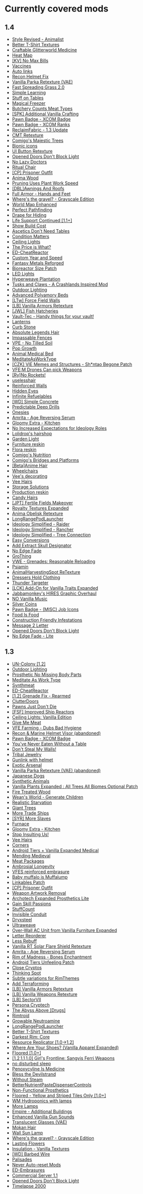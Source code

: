 # Currently covered mods

## 1.4

- [Style Revised - Animalist](https://steamcommunity.com/sharedfiles/filedetails/?id=2588631651)
- [Better T-Shirt Textures](https://steamcommunity.com/sharedfiles/filedetails/?id=2199145969)
- [Craftable Glitterworld Medicine](https://steamcommunity.com/sharedfiles/filedetails/?id=1869871062)
- [Heat Map](https://steamcommunity.com/sharedfiles/filedetails/?id=947972722)
- [[KV] No Max Bills](https://steamcommunity.com/sharedfiles/filedetails/?id=1588831229)
- [Vaccines](https://steamcommunity.com/sharedfiles/filedetails/?id=2849221071)
- [Auto links](https://steamcommunity.com/sharedfiles/filedetails/?id=2059389912)
- [Recon Helmet Fix](https://steamcommunity.com/sharedfiles/filedetails/?id=2461840327)
- [Vanilla Parka Retexture (VAE)](https://steamcommunity.com/sharedfiles/filedetails/?id=2452281884)
- [Fast Spreading Grass 2.0](https://steamcommunity.com/sharedfiles/filedetails/?id=2562278440)
- [Simple Learning](https://steamcommunity.com/sharedfiles/filedetails/?id=2711504627)
- [Stuff on Tables](https://steamcommunity.com/sharedfiles/filedetails/?id=2590908441)
- [Magical Freezer](https://steamcommunity.com/sharedfiles/filedetails/?id=935143958)
- [Butchery Counts Meat Types](https://steamcommunity.com/sharedfiles/filedetails/?id=2178417679)
- [[SPK] Additional Vanilla Crafting](https://steamcommunity.com/sharedfiles/filedetails/?id=2122304719)
- [Pawn Badge - XCOM Badge](https://steamcommunity.com/sharedfiles/filedetails/?id=2288381182)
- [Pawn Badge - XCOM Ranks](https://steamcommunity.com/sharedfiles/filedetails/?id=2133895611)
- [ReclaimFabric - 1.3 Update](https://steamcommunity.com/sharedfiles/filedetails/?id=2571637022)
- [CMT Retexture](https://steamcommunity.com/sharedfiles/filedetails/?id=2750622416)
- [Comigo's Majestic Trees](https://steamcommunity.com/sharedfiles/filedetails/?id=2569541304)
- [Bionic icons](https://steamcommunity.com/sharedfiles/filedetails/?id=1677616980)
- [UI Button Retexture](https://steamcommunity.com/sharedfiles/filedetails/?id=2824782634)
- [Opened Doors Don't Block Light](https://steamcommunity.com/sharedfiles/filedetails/?id=1750069106)
- [No Lazy Doctors](https://steamcommunity.com/sharedfiles/filedetails/?id=2476396157)
- [Ritual Chair](https://steamcommunity.com/sharedfiles/filedetails/?id=2753944006)
- [[CP] Prisoner Outfit](https://steamcommunity.com/sharedfiles/filedetails/?id=1507216525)
- [Anima Wood](https://steamcommunity.com/sharedfiles/filedetails/?id=2682643801)
- [Pruning Uses Plant Work Speed](https://steamcommunity.com/sharedfiles/filedetails/?id=2564420974)
- [[DBL]Awnings And Roofs](https://steamcommunity.com/sharedfiles/filedetails/?id=2836493333)
- [Full Armor - Hands and Feet](https://steamcommunity.com/sharedfiles/filedetails/?id=2596988484)
- [Where's the gravel? - Grayscale Edition](https://steamcommunity.com/sharedfiles/filedetails/?id=1541282175)
- [World Map Enhanced](https://steamcommunity.com/sharedfiles/filedetails/?id=2523248314)
- [Perfect Pathfinding](https://steamcommunity.com/sharedfiles/filedetails/?id=2341486509)
- [Drape for Hiding](https://steamcommunity.com/sharedfiles/filedetails/?id=2382407174)
- [Life Support Continued [1.1+]](https://steamcommunity.com/sharedfiles/filedetails/?id=2213696082)
- [Show Build Cost](https://steamcommunity.com/sharedfiles/filedetails/?id=2689456006)
- [Ascetics Don't Need Tables](https://steamcommunity.com/sharedfiles/filedetails/?id=2831122198)
- [Condition Matters](https://steamcommunity.com/sharedfiles/filedetails/?id=2482412209)
- [Ceiling Lights](https://steamcommunity.com/sharedfiles/filedetails/?id=2014652560)
- [The Price is What?](https://steamcommunity.com/sharedfiles/filedetails/?id=2353882085)
- [ED-CheatReactor](https://steamcommunity.com/sharedfiles/filedetails/?id=710101929)
- [Custom Year and Speed](https://steamcommunity.com/sharedfiles/filedetails/?id=2093902544)
- [Fantasy Metals Reforged](https://steamcommunity.com/sharedfiles/filedetails/?id=2173422423)
- [Bioreactor Size Patch](https://steamcommunity.com/sharedfiles/filedetails/?id=2516023002)
- [LED Lights](https://steamcommunity.com/sharedfiles/filedetails/?id=843715469)
- [Hyperweave Plantation](https://steamcommunity.com/sharedfiles/filedetails/?id=2564146483)
- [Tusks and Claws - A Crashlands Inspired Mod](https://steamcommunity.com/sharedfiles/filedetails/?id=2367686220)
- [Outdoor Lighting](https://steamcommunity.com/sharedfiles/filedetails/?id=1545708330)
- [Advanced Polyamory Beds](https://steamcommunity.com/sharedfiles/filedetails/?id=2130100658)
- [[LTw] Force Field Walls](https://steamcommunity.com/sharedfiles/filedetails/?id=2567992041)
- [[LB] Vanilla Armors Retexture](https://steamcommunity.com/sharedfiles/filedetails/?id=2109725521)
- [[JWL] Fish Hatcheries](https://steamcommunity.com/sharedfiles/filedetails/?id=2664319970)
- [Vault-Tec - Handy things for your vault!](https://steamcommunity.com/sharedfiles/filedetails/?id=1888778429)
- [Lanterns](https://steamcommunity.com/sharedfiles/filedetails/?id=2711383738)
- [Curb Stone](https://steamcommunity.com/sharedfiles/filedetails/?id=2413039285)
- [Absolute Legends Hair](https://steamcommunity.com/sharedfiles/filedetails/?id=2195744587)
- [Impassable Fences](https://steamcommunity.com/sharedfiles/filedetails/?id=2555094352)
- [VPE - No Tilled Soil](https://steamcommunity.com/sharedfiles/filedetails/?id=2165594621)
- [Pop Growth](https://steamcommunity.com/sharedfiles/filedetails/?id=2243265739)
- [Animal Medical Bed](https://steamcommunity.com/sharedfiles/filedetails/?id=2016958187)
- [MeditateAsWorkType](https://steamcommunity.com/sharedfiles/filedetails/?id=2324532667)
- [[CZK] VIE Memes and Structures - Sh*ntao Begone Patch](https://steamcommunity.com/sharedfiles/filedetails/?id=2637559643)
- [VFE:M Drones Can pick Weapons](https://steamcommunity.com/sharedfiles/filedetails/?id=2801245121)
- [[Ry]No Rockets!](https://steamcommunity.com/sharedfiles/filedetails/?id=2040429574)
- [uselesshair](https://steamcommunity.com/sharedfiles/filedetails/?id=2689011282)
- [Reinforced Walls](https://steamcommunity.com/sharedfiles/filedetails/?id=1929389479)
- [Hidden Eyes](https://steamcommunity.com/sharedfiles/filedetails/?id=2590369351)
- [Infinite Refuelables](https://steamcommunity.com/sharedfiles/filedetails/?id=2034091642)
- [[WD] Simple Concrete](https://steamcommunity.com/sharedfiles/filedetails/?id=1573465547)
- [Predictable Deep Drills](https://steamcommunity.com/sharedfiles/filedetails/?id=2591222650)
- [Onesies](https://steamcommunity.com/sharedfiles/filedetails/?id=2684458397)
- [Amrita - Age Reversing Serum](https://steamcommunity.com/sharedfiles/filedetails/?id=2349377017)
- [Gloomy Extra - Kitchen](https://steamcommunity.com/sharedfiles/filedetails/?id=1730938407)
- [No Increased Expectations for Ideology Roles](https://steamcommunity.com/sharedfiles/filedetails/?id=2648674904)
- [Lolidrop's hairshop](https://steamcommunity.com/sharedfiles/filedetails/?id=1444154109)
- [Garden Light](https://steamcommunity.com/sharedfiles/filedetails/?id=2520773186)
- [Furniture reskin](https://steamcommunity.com/sharedfiles/filedetails/?id=2254522065)
- [Flora reskin](https://steamcommunity.com/sharedfiles/filedetails/?id=2431123295)
- [Comigo's Nutrition](https://steamcommunity.com/sharedfiles/filedetails/?id=2546863371)
- [Comigo's Bridges and Platforms](https://steamcommunity.com/sharedfiles/filedetails/?id=2547909363)
- [[Beta]Anime Hair](https://steamcommunity.com/sharedfiles/filedetails/?id=1624460492)
- [Wheelchairs](https://steamcommunity.com/sharedfiles/filedetails/?id=2599914280)
- [Vee's decorating](https://steamcommunity.com/sharedfiles/filedetails/?id=1585057683)
- [Vee Hairs](https://steamcommunity.com/sharedfiles/filedetails/?id=1655880765)
- [Storage Solutions](https://steamcommunity.com/sharedfiles/filedetails/?id=895944018)
- [Production reskin](https://steamcommunity.com/sharedfiles/filedetails/?id=2257451032)
- [Candy Hairs](https://steamcommunity.com/sharedfiles/filedetails/?id=2823792295)
- [[JPT] Fertile Fields Makeover](https://steamcommunity.com/sharedfiles/filedetails/?id=1653937715)
- [Royalty Textures Expanded](https://steamcommunity.com/sharedfiles/filedetails/?id=2062377912)
- [Anima Obelisk Retexture](https://steamcommunity.com/sharedfiles/filedetails/?id=2825920536)
- [LongRangePodLauncher](https://steamcommunity.com/sharedfiles/filedetails/?id=819435604)
- [Ideology Simplified - Raider](https://steamcommunity.com/sharedfiles/filedetails/?id=2649132044)
- [Ideology Simplified - Rancher](https://steamcommunity.com/sharedfiles/filedetails/?id=2649504237)
- [Ideology Simplified - Tree Connection](https://steamcommunity.com/sharedfiles/filedetails/?id=2650109123)
- [Easy Conversions](https://steamcommunity.com/sharedfiles/filedetails/?id=2657451776)
- [Add Extract Skull Designator](https://steamcommunity.com/sharedfiles/filedetails/?id=2656105761)
- [No Edge Fade](https://steamcommunity.com/sharedfiles/filedetails/?id=2027252699)
- [GroThing](https://steamcommunity.com/sharedfiles/filedetails/?id=2601725655)
- [VWE - Grenades: Reasonable Reloading](https://steamcommunity.com/sharedfiles/filedetails/?id=2809020793)
- [Psiamin](https://steamcommunity.com/sharedfiles/filedetails/?id=2585560901)
- [AnimalHarvestingSpot ReTexture](https://steamcommunity.com/sharedfiles/filedetails/?id=2437966351)
- [Dressers Hold Clothing](https://steamcommunity.com/sharedfiles/filedetails/?id=2370445988)
- [Thunder Targeter](https://steamcommunity.com/sharedfiles/filedetails/?id=2643946873)
- [[LCK] Add-On for Vanilla Traits Expanded](https://steamcommunity.com/sharedfiles/filedetails/?id=2634423596)
- [Jabbamonkey's HIRES Graphic Overhaul](https://steamcommunity.com/sharedfiles/filedetails/?id=2460633890)
- [NO Vanilla Music](https://steamcommunity.com/sharedfiles/filedetails/?id=2144917507)
- [Silver Coins](https://steamcommunity.com/sharedfiles/filedetails/?id=2483911712)
- [Pawn Badge - (MISC) Job Icons](https://steamcommunity.com/sharedfiles/filedetails/?id=1734233154)
- [Food Is Food](https://steamcommunity.com/sharedfiles/filedetails/?id=2586606670)
- [Construction Friendly Infestations](https://steamcommunity.com/sharedfiles/filedetails/?id=2800047809)
- [Message 2 Letter](https://steamcommunity.com/sharedfiles/filedetails/?id=2655483454)
- [Opened Doors Don't Block Light](https://steamcommunity.com/sharedfiles/filedetails/?id=2583820138)
- [No Edge Fade - Lite](https://steamcommunity.com/sharedfiles/filedetails/?id=2048191451)

## 1.3

- [UN-Colony [1.2]](https://steamcommunity.com/sharedfiles/filedetails/?id=2443851003)
- [Outdoor Lighting](https://steamcommunity.com/sharedfiles/filedetails/?id=1545708330)
- [Prosthetic No Missing Body Parts](https://steamcommunity.com/sharedfiles/filedetails/?id=2103563425)
- [Meditate As Work Type](https://steamcommunity.com/sharedfiles/filedetails/?id=2324532667)
- [Synthmeat](https://steamcommunity.com/sharedfiles/filedetails/?id=938860383)
- [ED-CheatReactor](https://steamcommunity.com/sharedfiles/filedetails/?id=710101929)
- [[1.2] Grenade Fix - Rearmed](https://steamcommunity.com/sharedfiles/filedetails/?id=797360572)
- [ClutterDoors](https://steamcommunity.com/sharedfiles/filedetails/?id=1702884986)
- [Pawns Just Don't Die](https://steamcommunity.com/sharedfiles/filedetails/?id=2239397152)
- [[FSF] Improved Ship Reactors](https://steamcommunity.com/sharedfiles/filedetails/?id=817349848)
- [Ceiling Lights: Vanilla Edition](https://steamcommunity.com/sharedfiles/filedetails/?id=2017695441)
- [Give Me Meat](https://steamcommunity.com/sharedfiles/filedetails/?id=2020705229)
- [VFE Farming - Dubs Bad Hygiene](https://steamcommunity.com/sharedfiles/filedetails/?id=2171392490)
- [Recon & Marine Helmet Visor (abandoned)](https://steamcommunity.com/sharedfiles/filedetails/?id=2461840327)
- [Pawn Badge - XCOM Badge](https://steamcommunity.com/sharedfiles/filedetails/?id=2288381182)
- [You've Never Eaten Without a Table](https://steamcommunity.com/sharedfiles/filedetails/?id=2009759224)
- [Don't Steal My Walls!](https://steamcommunity.com/sharedfiles/filedetails/?id=2058688941)
- [Tribal Jewelry](https://steamcommunity.com/sharedfiles/filedetails/?id=2411055916)
- [Gunlink with helmet](https://steamcommunity.com/sharedfiles/filedetails/?id=2500705510)
- [Exotic Arsenal](https://steamcommunity.com/sharedfiles/filedetails/?id=2170891422)
- [Vanilla Parka Retexture (VAE) (abandoned)](https://steamcommunity.com/sharedfiles/filedetails/?id=2452281884)
- [Japanese Dogs](https://steamcommunity.com/sharedfiles/filedetails/?id=2192937058)
- [Synthetic Animals](https://steamcommunity.com/sharedfiles/filedetails/?id=2095287897)
- [Vanilla Plants Expanded : All Trees All Biomes Optional Patch](https://steamcommunity.com/sharedfiles/filedetails/?id=2134446639)
- [Fire Treated Wood](https://steamcommunity.com/sharedfiles/filedetails/?id=1854329145)
- [Wean's World - Generate Children](https://steamcommunity.com/sharedfiles/filedetails/?id=2016358067)
- [Realistic Starvation](https://steamcommunity.com/sharedfiles/filedetails/?id=899134090)
- [Giant Trees](https://steamcommunity.com/sharedfiles/filedetails/?id=2165568196)
- [More Trade Ships](https://steamcommunity.com/sharedfiles/filedetails/?id=725465444)
- [[SYR] More Slaves](https://steamcommunity.com/sharedfiles/filedetails/?id=2021510577)
- [Furnace](https://steamcommunity.com/sharedfiles/filedetails/?id=726121441)
- [Gloomy Extra - Kitchen](https://steamcommunity.com/sharedfiles/filedetails/?id=1730938407)
- [Stop Insulting Us!](https://steamcommunity.com/sharedfiles/filedetails/?id=2014883505)
- [Vee Hairs](https://steamcommunity.com/sharedfiles/filedetails/?id=1655880765)
- [Corners](https://steamcommunity.com/sharedfiles/filedetails/?id=1822319961)
- [Android Tiers + Vanilla Expanded Medical](https://steamcommunity.com/sharedfiles/filedetails/?id=1956510084)
- [Mending Medieval](https://steamcommunity.com/sharedfiles/filedetails/?id=1880329210)
- [Meat Packages](https://steamcommunity.com/sharedfiles/filedetails/?id=2253681836)
- [Ambrosial Longevity](https://steamcommunity.com/sharedfiles/filedetails/?id=1716270997)
- [VFES reinforced embrasure](https://steamcommunity.com/sharedfiles/filedetails/?id=2331798696)
- [Baby muffalo is Muffalump](https://steamcommunity.com/sharedfiles/filedetails/?id=1499253609)
- [Linkables Patch](https://steamcommunity.com/sharedfiles/filedetails/?id=2488372694)
- [[CP] Prisoner Outfit](https://steamcommunity.com/sharedfiles/filedetails/?id=1507216525)
- [Weapon Artwork Removal](https://steamcommunity.com/sharedfiles/filedetails/?id=1736404376)
- [Archotech Expanded Prosthetics Lite](https://steamcommunity.com/sharedfiles/filedetails/?id=2452790135)
- [Gain Skill Passions](https://steamcommunity.com/sharedfiles/filedetails/?id=2072521087)
- [StuffCount](https://steamcommunity.com/sharedfiles/filedetails/?id=2015595474)
- [Invisible Conduit](https://steamcommunity.com/sharedfiles/filedetails/?id=2013416365)
- [Dryxsteel](https://steamcommunity.com/sharedfiles/filedetails/?id=917057191)
- [Ultraweave](https://steamcommunity.com/sharedfiles/filedetails/?id=916312692)
- [Over-Wall AC Unit from Vanilla Furniture Expanded](https://steamcommunity.com/sharedfiles/filedetails/?id=2407186888)
- [Letter Reorderer](https://steamcommunity.com/sharedfiles/filedetails/?id=2289776157)
- [Less Rebuff](https://steamcommunity.com/sharedfiles/filedetails/?id=774543761)
- [Vanilla RT Solar Flare Shield Retexture](https://steamcommunity.com/sharedfiles/filedetails/?id=1941652952)
- [Amrita - Age Reversing Serum](https://steamcommunity.com/sharedfiles/filedetails/?id=2349377017)
- [Rim of Madness - Bones Enchantment](https://steamcommunity.com/sharedfiles/filedetails/?id=2181290749)
- [Android Tiers Unfeeling Patch](https://steamcommunity.com/sharedfiles/filedetails/?id=1881665506)
- [Close Cryptos](https://steamcommunity.com/sharedfiles/filedetails/?id=2045684265)
- [Thinking Spot](https://steamcommunity.com/sharedfiles/filedetails/?id=1819265371)
- [Subtle variations for RimThemes](https://steamcommunity.com/sharedfiles/filedetails/?id=1676934872)
- [Add Terraforming](https://steamcommunity.com/sharedfiles/filedetails/?id=2086971831)
- [[LB] Vanilla Armors Retexture](https://steamcommunity.com/sharedfiles/filedetails/?id=2109725521)
- [[LB] Vanilla Weapons Retexture](https://steamcommunity.com/sharedfiles/filedetails/?id=2103145649)
- [[LB] SectorVII](https://steamcommunity.com/sharedfiles/filedetails/?id=2099490009)
- [Persona Cryptech](https://steamcommunity.com/sharedfiles/filedetails/?id=2291889658)
- [The Abyss Above [Drugs]](https://steamcommunity.com/sharedfiles/filedetails/?id=2105925333)
- [Rimtroid](https://steamcommunity.com/sharedfiles/filedetails/?id=2185812412)
- [Growable Neutroamine](https://steamcommunity.com/sharedfiles/filedetails/?id=1956517495)
- [LongRangePodLauncher](https://steamcommunity.com/sharedfiles/filedetails/?id=819435604)
- [Better T-Shirt Textures](https://steamcommunity.com/sharedfiles/filedetails/?id=2199145969)
- [Darkest Rim: Core](https://steamcommunity.com/sharedfiles/filedetails/?id=2054588241)
- [Resource Replicator [1.0->1.2]](https://steamcommunity.com/sharedfiles/filedetails/?id=2011540765)
- [Where Are Your Shoes? (Vanilla Apparel Expanded)](https://steamcommunity.com/sharedfiles/filedetails/?id=2202853322)
- [Floored [1.0+]](https://steamcommunity.com/sharedfiles/filedetails/?id=1543196802)
- [[1.2,1.1,1.0] Girl's Frontline: Sangvis Ferri Weapons](https://steamcommunity.com/sharedfiles/filedetails/?id=1684134687)
- [no disturbed sleep](https://steamcommunity.com/sharedfiles/filedetails/?id=1402856775)
- [Penoxycyline Is Medicine](https://steamcommunity.com/sharedfiles/filedetails/?id=1727229946)
- [Bless the Devilstrand](https://steamcommunity.com/sharedfiles/filedetails/?id=2247925049)
- [Without Steam](https://steamcommunity.com/sharedfiles/filedetails/?id=1878237312)
- [BetterNutrientPasteDispenserControls](https://steamcommunity.com/sharedfiles/filedetails/?id=2324531554)
- [Non-Functional Prosthetics](https://steamcommunity.com/sharedfiles/filedetails/?id=1595520572)
- [Floored - Yellow and Striped Tiles Only [1.0+]](https://steamcommunity.com/sharedfiles/filedetails/?id=1543195051)
- [WM Hydroponics with lamps](https://steamcommunity.com/sharedfiles/filedetails/?id=943373441)
- [More Lamps](https://steamcommunity.com/sharedfiles/filedetails/?id=1414286084)
- [Empire - Additional Buildings](https://steamcommunity.com/sharedfiles/filedetails/?id=2465262459)
- [Enhanced Vanilla Gun Sounds](https://steamcommunity.com/sharedfiles/filedetails/?id=2280614031)
- [Translucent Glasses (VAE)](https://steamcommunity.com/sharedfiles/filedetails/?id=2461885737)
- [Mokan Hair](https://steamcommunity.com/sharedfiles/filedetails/?id=2232791375)
- [Wall Sun Lamp](https://steamcommunity.com/sharedfiles/filedetails/?id=1825653111)
- [Where's the gravel? - Grayscale Edition](https://steamcommunity.com/sharedfiles/filedetails/?id=1541282175)
- [Lasting Flowers](https://steamcommunity.com/sharedfiles/filedetails/?id=1911299809)
- [Insulation - Vanilla Textures](https://steamcommunity.com/sharedfiles/filedetails/?id=2424065465)
- [[WD] Barbed Wire](https://steamcommunity.com/sharedfiles/filedetails/?id=1501655249)
- [Palisades](https://steamcommunity.com/sharedfiles/filedetails/?id=1547782284)
- [Never Auto-reset Mods](https://steamcommunity.com/sharedfiles/filedetails/?id=2076921732)
- [ED-Embrasures](https://steamcommunity.com/sharedfiles/filedetails/?id=722085442)
- [Commercial Server 1.1](https://steamcommunity.com/sharedfiles/filedetails/?id=2009769986)
- [Opened Doors Don't Block Light](https://steamcommunity.com/sharedfiles/filedetails/?id=1750069106)
- [Timelapse 2000](https://steamcommunity.com/sharedfiles/filedetails/?id=1930819411)
